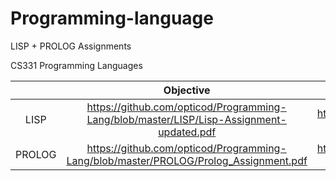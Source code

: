 # Programming-language
LISP + PROLOG Assignments

CS331 Programming Languages

| | Objective | Submissions files |
|:-:|:-:|:-:|
| LISP | https://github.com/opticod/Programming-Lang/blob/master/LISP/Lisp-Assignment-updated.pdf | https://github.com/opticod/Programming-Lang/tree/master/LISP |
| PROLOG | https://github.com/opticod/Programming-Lang/blob/master/PROLOG/Prolog_Assignment.pdf | https://github.com/opticod/Programming-Lang/tree/master/PROLOG |
